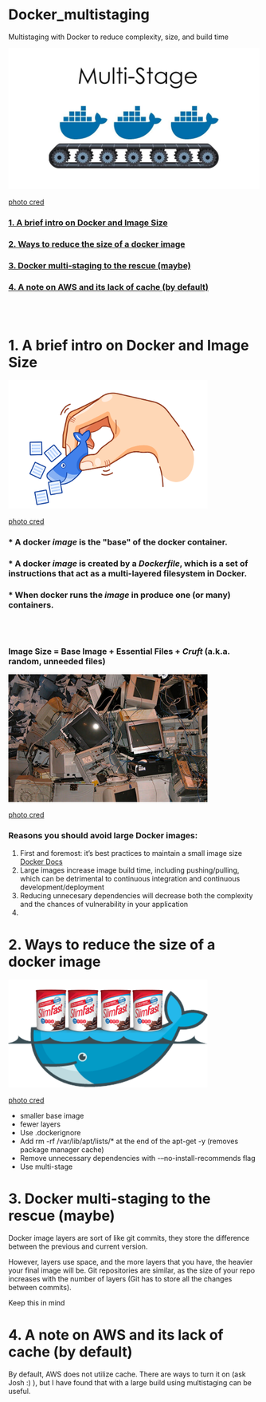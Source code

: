 # Docker_multistaging
Multistaging with Docker to reduce complexity, size, and build time

<img src="/Docs/multistage.jpg" width="600">  

[photo cred](https://www.youtube.com/watch?v=V9egJMknKtM)
&nbsp;  

### [1.  A brief intro on Docker and Image Size](#anchor1)
### [2.  Ways to reduce the size of a docker image](#anchor2)
### [3.  Docker multi-staging to the rescue (maybe)](#anchor3)
### [4.  A note on AWS and its lack of cache (by default)](#anchor4)
&nbsp;  
&nbsp;  
 

<a name="anchor1"></a>
# 1. A brief intro on Docker and Image Size 
<img src="/Docs/docker_small.png" width="400">  

[photo cred](https://learnk8s.io/blog/smaller-docker-images/) 

### * A docker *image* is the "base" of the docker container. 
### * A docker *image* is created by a *Dockerfile*, which is a set of instructions that act as a multi-layered filesystem in Docker.
### * When docker runs the *image* in produce one (or many) containers.
&nbsp;  
&nbsp; 
### Image Size = Base Image + Essential Files + *Cruft* (a.k.a. random, unneeded files)
<img src="/Docs/cruft.jpg" width="400">  

[photo cred](https://slangit.com/meaning/cruft)  
  
### Reasons you should avoid large Docker images:
1. First and foremost: it’s best practices to maintain a small image size [Docker Docs](https://docs.docker.com/develop/develop-images/dockerfile_best-practices/)
2. Large images increase image build time, including pushing/pulling, which can be detrimental to continuous integration and continuous development/deployment
3. Reducing unnecesary dependencies will decrease both the complexity and the chances of vulnerability in your application
4. 



<a name="anchor2"></a>
# 2. Ways to reduce the size of a docker image
<img src="/Docs/slim_docker.png" width="400">  

[photo cred](https://towardsdatascience.com/how-to-build-slim-docker-images-fast-ecc246d7f4a7/)  

* smaller base image
* fewer layers
* Use .dockerignore
* Add rm -rf /var/lib/apt/lists/* at the end of the apt-get -y (removes package manager cache)  
* Remove unnecessary dependencies with -–no-install-recommends flag
* Use multi-stage

# 3.  Docker multi-staging to the rescue (maybe)

Docker image layers are sort of like git commits, they store the difference between the previous and current version. 

However, layers use space, and the more layers that you have, the heavier your final image will be. Git repositories are similar, as the size of your repo increases with the number of layers (Git has to store all the changes between commits).

Keep this in mind



# 4. A note on AWS and its lack of cache (by default)

By default, AWS does not utilize cache. There are ways to turn it on (ask Josh :) ), but I have found that with a large build using multistaging can be useful.
